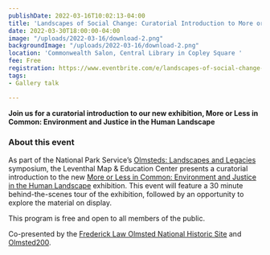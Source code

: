 ```yaml
---
publishDate: 2022-03-16T10:02:13-04:00
title: 'Landscapes of Social Change: Curatorial Introduction to More or Less in Common'
date: 2022-03-30T18:00:00-04:00
image: "/uploads/2022-03-16/download-2.png"
backgroundImage: "/uploads/2022-03-16/download-2.png"
location: 'Commonwealth Salon, Central Library in Copley Square '
fee: Free
registration: https://www.eventbrite.com/e/landscapes-of-social-change-curatorial-intro-to-more-or-less-in-common-tickets-299183504917
tags:
- Gallery talk

---
```

**Join us for a curatorial introduction to our new exhibition, More or Less in Common: Environment and Justice in the Human Landscape**

### About this event

As part of the National Park Service’s [Olmsteds: Landscapes and Legacies](https://www.nps.gov/articles/000/olmsteds-landscapes-and-legacies-march-30-april-2-2022-boston-ma.htm) symposium, the Leventhal Map & Education Center presents a curatorial introduction to the new [More or Less in Common: Environment and Justice in the Human Landscape](https://www.leventhalmap.org/digital-exhibitions/more-or-less-in-common) exhibition. This event will feature a 30 minute behind-the-scenes tour of the exhibition, followed by an opportunity to explore the material on display.

This program is free and open to all members of the public.

Co-presented by the [Frederick Law Olmsted National Historic Site](https://www.nps.gov/frla/index.htm) and [Olmsted200](https://olmsted200.org/).